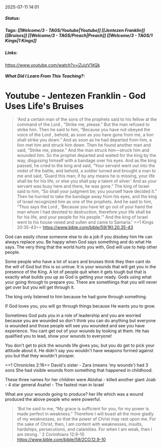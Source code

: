 2025-07-11 14:01

##### Status:

##### Tags: [[Welcome/3 - TAGS/Youtube|Youtube]] [[Jentezen Franklin]] [[Bruises]] [[Welcome/3 - TAGS/Preach|Preach]] [[Welcome/3 - TAGS/1 Kings|1 Kings]]

##### Links:
https://www.youtube.com/watch?v=iZuizV1jtQk
##### What Did I Learn From This Teaching?:


# Youtube - Jentezen Franklin - God Uses Life's Bruises


>'And a certain man of the sons of the prophets said to his fellow at the command of the Lord , “Strike me, please.” But the man refused to strike him. Then he said to him, “Because you have not obeyed the voice of the Lord , behold, as soon as you have gone from me, a lion shall strike you down.” And as soon as he had departed from him, a lion met him and struck him down. Then he found another man and said, “Strike me, please.” And the man struck him—struck him and wounded him. So the prophet departed and waited for the king by the way, disguising himself with a bandage over his eyes. And as the king passed, he cried to the king and said, “Your servant went out into the midst of the battle, and behold, a soldier turned and brought a man to me and said, ‘Guard this man; if by any means he is missing, your life shall be for his life, or else you shall pay a talent of silver.’ And as your servant was busy here and there, he was gone.” The king of Israel said to him, “So shall your judgment be; you yourself have decided it.” Then he hurried to take the bandage away from his eyes, and the king of Israel recognized him as one of the prophets. And he said to him, “Thus says the Lord , ‘Because you have let go out of your hand the man whom I had devoted to destruction, therefore your life shall be for his life, and your people for his people.’” And the king of Israel went to his house vexed and sullen and came to Samaria.'
==1 Kings 20:35-43==
https://www.bible.com/bible/59/1KI.20.35-43

God can easily chose someone else to do a job if you disobey him
He can always replace you.
Be happy when God says something and do what He says.
The very thing that the world hurts you with, God will use to help other people.

Some people who have a lot of scars and bruises think they then cant do the will of God but this is so untrue. 
It is your wounds that will get you in the presence of the King.
A lot of people quit when it gets tough but that is exactly what builds you up as God is getting your ready.
Gods using what your going through to prepare you.
There are somethings that you will never get over but you will get through it.

The king only listened to him because he had gone through something.

If God loves you, you will go through things because He wants you to grow.

Sometimes God puts you in a role of leadership and you are worried because you are wounded so don't think you can do anything but everyone is wounded and those people will see you wounded and see you have experience.
You cant get out of your wounds by looking at them.
He has qualified you to lead, show your wounds to everyone!

You don't get to pick the wounds life gives you, but you do get to pick your attitude about it.
He didn't say you wouldn't have weapons formed against you but that they wouldn't prosper.

==1 Chronicles 2:16==
David's sister - Zara (means 'my wounds') had 3 sons
She had visible wounds from something that happened in childhood.

These three names for her children were 
Abishai - killed another giant
Joab - 4 star general
Asahel - The fastest man in Israel

What are your wounds going to produce?
her life which was a wound produced the above people who were powerful.

>'But he said to me, “My grace is sufficient for you, for my power is made perfect in weakness.” Therefore I will boast all the more gladly of my weaknesses, so that the power of Christ may rest upon me. For the sake of Christ, then, I am content with weaknesses, insults, hardships, persecutions, and calamities. For when I am weak, then I am strong. '
2 Corinthians 12:9-10
https://www.bible.com/bible/59/2CO.12.9-10